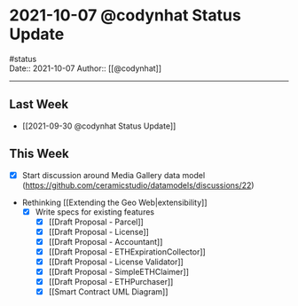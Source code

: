 # 2021-10-07 @codynhat Status Update
#status  
Date:: 2021-10-07
Author:: [[@codynhat]]  

---

## Last Week
- [[2021-09-30 @codynhat Status Update]]

## This Week
- [x] Start discussion around Media Gallery data model (https://github.com/ceramicstudio/datamodels/discussions/22)
- Rethinking [[Extending the Geo Web|extensibility]]
	- [x] Write specs for existing features
		- [x] [[Draft Proposal - Parcel]]
		- [x] [[Draft Proposal - License]]
		- [x] [[Draft Proposal - Accountant]]
		- [x] [[Draft Proposal - ETHExpirationCollector]]
		- [x] [[Draft Proposal - License Validator]]
		- [x] [[Draft Proposal - SimpleETHClaimer]]
		- [x] [[Draft Proposal - ETHPurchaser]]
		- [x] [[Smart Contract UML Diagram]]
